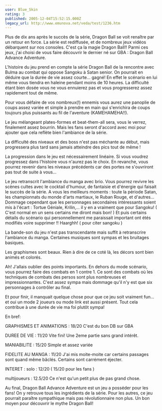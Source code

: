 ```yaml
---
user: Blue_Skin
rating: 3
published: 2005-12-04T15:52:15.000Z
legacy_url: http://www.emunova.net/veda/test/1236.htm
---
```

Plus de dix ans après le succès de la série, Dragon Ball se voit renaître par un retour en force. La série est rediffusée, et de nombreux jeux vidéos débarquent sur nos consoles. C'est ça la magie Dragon Ball!! Parmi ces jeux, j'ai choisi de vous faire découvrir le dernier né sur GBA : Dragon Ball Advance Adventure.  

  

L'histoire du jeu prend en compte la série Dragon Ball de la rencontre avec Bulma au combat qui oppose Sangoku à Satan senior. On pourrait en déduire que la durée de vie assez courte... gagné! En effet le scénario en lui même vous tiendra en haleine pendant moins de 10 heures. La difficulté étant bien dosée vous ne vous ennuierez pas et vous progresserez assez rapidement tout de même.   

  

Pour vous défaire de vos nombreux(!) ennemis vous aurez une panoplie de coups assez variée et simple à prendre en main qui s'enrichira de coups toujours plus puissants au fil de l'aventure (KAMEHAMEHA!!).   

Le jeu mélangeant plates-formes et beat-them-all sera, vous le verrez, finalement assez bourrin. Mais les fans seront d'accord avec moi pour ajouter que cela reflète bien l'ambiance de la série.  

La difficulté des niveaux et des boss n'est pas méchante au début, mais progressera plus tard sans jamais atteindre des pics tout de même !  

La progression dans le jeu est nécessairement linéaire. Si vous voudrez progressez dans l'histoire vous n'aurez pas le choix. En revanche, vous pourrez revenir dans les niveaux précédents car des portes ne s'ouvriront pas tout de suite à vous...  

  

Le jeu retranscrit l'ambiance du manga avec brio. Vous pourrez revivre les scènes cultes avec le cocktail d'humour, de fantaisie et d'énergie qui faisait le succès de la série. A vous les meilleurs moments : toute la période Satan, les championnats du monde d'arts martiaux, le Ruban Rouge, et d'autres... Dommage cependant que les personnages secondaires intéressants soient mis à l'écart : Tortue Géniale, Krilin,... il y en a vraiment que pour Sangoku! ( C'est normal en un sens certains me diront mais bon! ) Et puis certains détails du scénario qui personnellement me paraissait important ont étés modifiés voire supprimer !! Haarghh! ( pour citer sangoku )  

  

La bande-son du jeu n'est pas transcendante mais suffit à retranscrire l'ambiance du manga. Certaines musiques sont sympas et les bruitages basiques.  

  

Les graphismes sont beaux. Rien à dire de ce coté là, les décors sont bien animés et colorés.   

  

Ah! J'allais oublier des points importants. En dehors du mode scénario, vous pourrez faire des combats en 1 contre 1\. Ce sont des combats où les techniques de combats des persos sont plus nombreuses et impressionnantes. C'est assez sympa mais dommage qu'il n'y est que six personnages à contrôler au final.  

Et pour finir, il manquait quelque chose pour que ce jeu soit vraiment fun... et oui un mode 2 joueurs ou mode link est aussi présent. Tout cela contribue à une durée de vie ma foi plutôt sympa!  

  

En bref:  

GRAPHISMES ET ANIMATIONS : 18/20 C'est du bon DB sur GBA  

DUREE DE VIE : 11/20 Vite fini! Une 2eme partie sans grand intérêt.  

MANIABILITE : 15/20 Simple et assez variée  

FIDELITE AU MANGA : 11/20 J'ai mis moite-moite car certains passages sont quand même bâclés. Certains sont carrément éjecter.   

INTERET : solo : 12/20 ( 15/20 pour les fans )  

multijoueurs : 12.5/20 Ce n'est qu'un petit plus de pas grand chose.  

  

Au final, Dragon Ball Advance Adventure est un jeu a posséder pour les fans! On y retrouve tous les ingrédients de la série. Pour les autres, ce jeu pourrait paraître sympathique mais pas révolutionnaire non plus. Un bon moyen pour découvrir le mythe Dragon Ball!